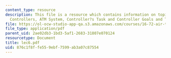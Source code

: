 ```yaml
---
content_type: resource
description: This file is a resource which contains information on topics like Radar
  Controllers, ATM System, Controller?s Task and Controller Goals and Tasks.
file: https://ol-ocw-studio-app-qa.s3.amazonaws.com/courses/16-72-air-traffic-control-fall-2006/876c1f8ffe559ebf7599ab3a07c87554_lec6.pdf
file_type: application/pdf
parent_uid: 2ae02db3-1bd3-5af1-2683-31807e070124
resourcetype: Document
title: lec6.pdf
uid: 876c1f8f-fe55-9ebf-7599-ab3a07c87554
---
```

